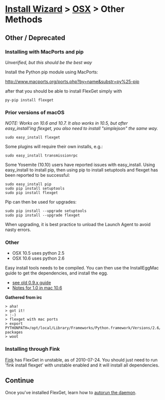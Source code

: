 # [Install Wizard](/InstallWizard) > [OSX](/InstallWizard/OSX) > Other Methods

## Other / Deprecated
### Installing with MacPorts and pip
*Unverified, but this should be the best way*

Install the Python pip module using MacPorts:

http://www.macports.org/ports.php?by=name&substr=py%25-pip

after that you should be able to install FlexGet simply with

```
py-pip install flexget
```

### Prior versions of macOS

*NOTE: Works on 10.6 and 10.7. It also works in 10.5, but after easy_install'ing flexget, you also need to install "simplejson" the same way.*

```
sudo easy_install flexget
```

Some plugins will require their own installs, e.g.:

```
sudo easy_install transmissionrpc
```

Some Yosemite (10.10) users have reported issues with easy_install. Using easy_install to install pip, then using pip to install setuptools and flexget has been reported to be successful:

```
sudo easy_install pip
sudo pip install setuptools
sudo pip install flexget
```

Pip can then be used for upgrades:

```
sudo pip install --upgrade setuptools
sudo pip install --upgrade flexget
```

When upgrading, it is best practice to unload the Launch Agent to avoid nasty errors.



### Other
 * OSX 10.5 uses python 2.5
 * OSX 10.6 uses python 2.6

Easy install tools needs to be compiled.
You can then use the InstallEggMac guide to get the dependencies, and install the egg.

 * [see old 0.9.x guide](/InstallOSX)
 * [Notes for 1.0 in mac 10.6](/InstallEggMac)

**Gathered from irc**

```
> aha!
> got it!
> :-)
> flexget with mac ports
> export PYTHONPATH=/opt/local/Library/Frameworks/Python.framework/Versions/2.6/lib/python2.6/site-packages
> woot
```

### Installing through Fink
[Fink](http://www.finkproject.org/) has FlexGet in unstable, as of 2010-07-24.  You should just need to run 'fink install flexget' with unstable enabled and it will install all dependencies.

## Continue
Once you've installed FlexGet, learn how to [autorun the daemon](/InstallWizard/OSX/Autorun).